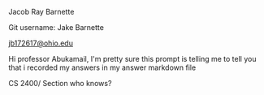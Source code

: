 ﻿Jacob Ray Barnette

Git username: Jake Barnette  

jb172617@ohio.edu

Hi professor Abukamail, I'm pretty sure this prompt is telling me to tell you that i recorded my answers in my answer markdown file

CS 2400/ Section who knows?
